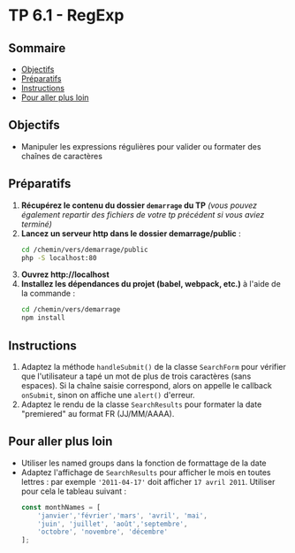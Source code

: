 # TP 6.1 - RegExp <!-- omit in toc -->

## Sommaire <!-- omit in toc -->
- [Objectifs](#objectifs)
- [Préparatifs](#préparatifs)
- [Instructions](#instructions)
- [Pour aller plus loin](#pour-aller-plus-loin)

## Objectifs
- Manipuler les expressions régulières pour valider ou formater des chaînes de caractères

## Préparatifs
1. **Récupérez le contenu du dossier `demarrage` du TP** *(vous pouvez également repartir des fichiers de votre tp précédent si vous aviez terminé)*
2. **Lancez un serveur http dans le dossier demarrage/public** :
	```bash
	cd /chemin/vers/demarrage/public
	php -S localhost:80
	```
3. **Ouvrez http://localhost**
4. **Installez les dépendances du projet (babel, webpack, etc.)** à l'aide de la commande :
	```bash
	cd /chemin/vers/demarrage
	npm install
	```

## Instructions
1. Adaptez la méthode `handleSubmit()` de la classe `SearchForm` pour vérifier que l'utilisateur a tapé un mot de plus de trois caractères (sans espaces). Si la chaîne saisie correspond, alors on appelle le callback `onSubmit`, sinon on affiche une `alert()` d'erreur.
2. Adaptez le rendu de la classe `SearchResults` pour formater la date "premiered" au format FR (JJ/MM/AAAA).

## Pour aller plus loin
- Utiliser les named groups dans la fonction de formattage de la date
- Adaptez l'affichage de `SearchResults` pour afficher le mois en toutes lettres : par exemple `'2011-04-17'` doit afficher `17 avril 2011`. Utiliser pour cela le tableau suivant :
	```js
	const monthNames = [
		'janvier','février','mars', 'avril', 'mai',
		'juin', 'juillet', 'août','septembre',
		'octobre', 'novembre', 'décembre'
	];
	```